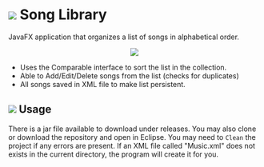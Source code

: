 # ![](http://i.imgur.com/qZMwA8K.png) Song Library
JavaFX application that organizes a list of songs in alphabetical order. 

<p align="center">
<img src="http://i.imgur.com/jHzWV2q.gif" />
</p>

+ Uses the Comparable interface to sort the list in the collection.
+ Able to Add/Edit/Delete songs from the list (checks for duplicates)
+ All songs saved in XML file to make list persistent.

## ![](http://i.imgur.com/XmQArXz.png) Usage
There is a jar file available to download under releases. You may also clone or download the repository and open in Eclipse. You may need to `Clean` the project if any errors are present. If an XML file called "Music.xml" does not exists in the current directory, the program will create it for you.
